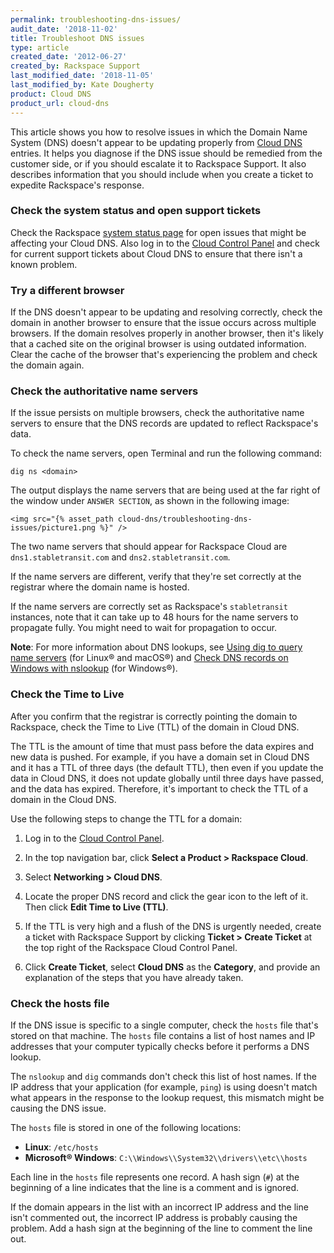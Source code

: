 ```yaml
---
permalink: troubleshooting-dns-issues/
audit_date: '2018-11-02'
title: Troubleshoot DNS issues
type: article
created_date: '2012-06-27'
created_by: Rackspace Support
last_modified_date: '2018-11-05'
last_modified_by: Kate Dougherty
product: Cloud DNS
product_url: cloud-dns
---
```


This article shows you how to resolve issues in which the Domain Name System
(DNS) doesn't appear to be updating properly from [Cloud
DNS](https://www.rackspace.com/cloud/dns) entries. It helps you diagnose if
the DNS issue should be remedied from the customer side, or if you should
escalate it to Rackspace Support. It also describes information that you
should include when you create a ticket to expedite Rackspace's response.

### Check the system status and open support tickets

Check the Rackspace [system status
page](https://rackspace.service-now.com/system_status/) for open issues that
might be affecting your Cloud DNS. Also log in to the [Cloud Control
Panel](https://login.rackspace.com) and check for current support
tickets about Cloud DNS to ensure that there isn't a known problem.

### Try a different browser

If the DNS doesn't appear to be updating and resolving correctly,
check the domain in another browser to ensure that the issue occurs
across multiple browsers. If the domain resolves properly in another browser,
then it's likely that a cached site on the original browser is using outdated
information. Clear the cache of the browser that's experiencing the problem
and check the domain again.

### Check the authoritative name servers

If the issue persists on multiple browsers, check the authoritative
name servers to ensure that the DNS records are updated to reflect
Rackspace's data.

To check the name servers, open Terminal and run the following command:

`dig ns <domain>`

The output displays the name servers that are being used at the far right of
the window under `ANSWER SECTION`, as shown in the following image:

    <img src="{% asset_path cloud-dns/troubleshooting-dns-issues/picture1.png %}" />

The two name servers that should appear for Rackspace Cloud are
`dns1.stabletransit.com` and `dns2.stabletransit.com`.

If the name servers are different, verify that they're set correctly at the
registrar where the domain name is hosted.

If the name servers are correctly set as Rackspace's `stabletransit` instances,
note that it can take up to 48 hours for the name servers to propagate fully.
You might need to wait for propagation to occur.

**Note**: For more information about DNS lookups, see [Using dig to query name
servers](/how-to/using-dig-to-query-nameservers) (for Linux&reg; and
macOS&reg;) and [Check DNS records on Windows with
nslookup](/how-to/nslookup-checking-dns-records-on-windows) (for Windows&reg;).

### Check the Time to Live

After you confirm that the registrar is correctly pointing the domain to
Rackspace, check the Time to Live (TTL) of the domain in Cloud DNS.

The TTL is the amount of time that must pass before the data expires and new
data is pushed. For example, if you have a domain set in Cloud DNS and it has
a TTL of three days (the default TTL), then even if you update the data in
Cloud DNS, it does not update globally until three days have passed, and the
data has expired. Therefore, it's important to check the TTL of a domain in
the Cloud DNS.

Use the following steps to change the TTL for a domain:

1. Log in to the [Cloud Control Panel](https://login.rackspace.com).

2. In the top navigation bar, click **Select a Product > Rackspace Cloud**.

3. Select **Networking > Cloud DNS**.

4. Locate the proper DNS record and click the gear icon to the left of
   it. Then click **Edit Time to Live (TTL)**.

5. If the TTL is very high and a flush of the DNS is urgently needed, create a
   ticket with Rackspace Support by clicking **Ticket > Create Ticket** at the
   top right of the Rackspace Cloud Control Panel.

6. Click **Create Ticket**, select **Cloud DNS** as the **Category**, and
   provide an explanation of the steps that you have already taken.

### Check the hosts file

If the DNS issue is specific to a single computer, check the `hosts` file
that's stored on that machine. The `hosts` file contains a list of host names
and IP addresses that your computer typically checks before it performs a DNS
lookup.

The `nslookup` and `dig` commands don't check this list of host names. If the
IP address that your application (for example, `ping`) is using doesn't match
what appears in the response to the lookup request, this mismatch might be
causing the DNS issue.

The `hosts` file is stored in one of the following locations:

- **Linux**: `/etc/hosts`
- **Microsoft&reg; Windows**: `C:\\Windows\\System32\\drivers\\etc\\hosts`

Each line in the `hosts` file represents one record. A hash sign (`#`) at
the beginning of a line indicates that the line is a comment and is
ignored.

If the domain appears in the list with an incorrect IP address and the line
isn't commented out, the incorrect IP address is probably causing the problem.
Add a hash sign at the beginning of the line to comment the line out.
